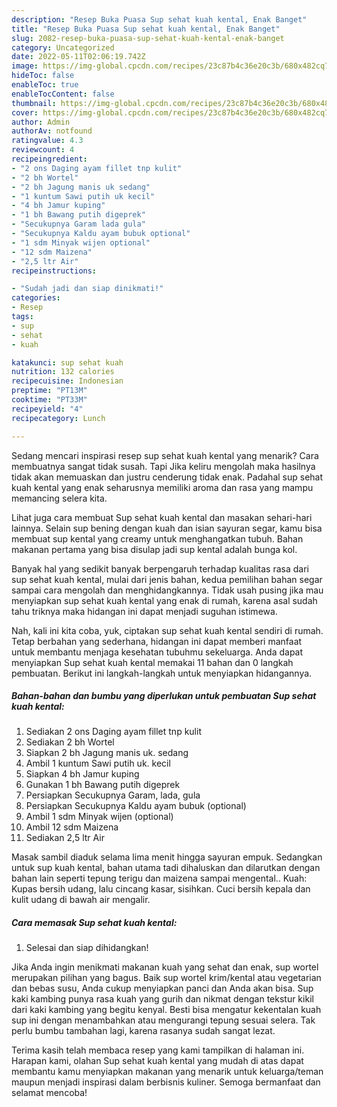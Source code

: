```yaml
---
description: "Resep Buka Puasa Sup sehat kuah kental, Enak Banget"
title: "Resep Buka Puasa Sup sehat kuah kental, Enak Banget"
slug: 2082-resep-buka-puasa-sup-sehat-kuah-kental-enak-banget
category: Uncategorized
date: 2022-05-11T02:06:19.742Z
image: https://img-global.cpcdn.com/recipes/23c87b4c36e20c3b/680x482cq70/sup-sehat-kuah-kental-foto-resep-utama.jpg
hideToc: false
enableToc: true
enableTocContent: false
thumbnail: https://img-global.cpcdn.com/recipes/23c87b4c36e20c3b/680x482cq70/sup-sehat-kuah-kental-foto-resep-utama.jpg
cover: https://img-global.cpcdn.com/recipes/23c87b4c36e20c3b/680x482cq70/sup-sehat-kuah-kental-foto-resep-utama.jpg
author: Admin
authorAv: notfound
ratingvalue: 4.3
reviewcount: 4
recipeingredient:
- "2 ons Daging ayam fillet tnp kulit"
- "2 bh Wortel"
- "2 bh Jagung manis uk sedang"
- "1 kuntum Sawi putih uk kecil"
- "4 bh Jamur kuping"
- "1 bh Bawang putih digeprek"
- "Secukupnya Garam lada gula"
- "Secukupnya Kaldu ayam bubuk optional"
- "1 sdm Minyak wijen optional"
- "12 sdm Maizena"
- "2,5 ltr Air"
recipeinstructions:

- "Sudah jadi dan siap dinikmati!"
categories:
- Resep
tags:
- sup
- sehat
- kuah

katakunci: sup sehat kuah 
nutrition: 132 calories
recipecuisine: Indonesian
preptime: "PT13M"
cooktime: "PT33M"
recipeyield: "4"
recipecategory: Lunch

---
```



Sedang mencari inspirasi resep sup sehat kuah kental yang menarik? Cara membuatnya sangat tidak susah. Tapi Jika keliru mengolah maka hasilnya tidak akan memuaskan dan justru cenderung tidak enak. Padahal sup sehat kuah kental yang enak seharusnya memiliki aroma dan rasa yang mampu memancing selera kita.


Lihat juga cara membuat Sup sehat kuah kental dan masakan sehari-hari lainnya. Selain sup bening dengan kuah dan isian sayuran segar, kamu bisa membuat sup kental yang creamy untuk menghangatkan tubuh. Bahan makanan pertama yang bisa disulap jadi sup kental adalah bunga kol.

Banyak hal yang sedikit banyak berpengaruh terhadap kualitas rasa dari sup sehat kuah kental, mulai dari jenis bahan, kedua pemilihan bahan segar sampai cara mengolah dan menghidangkannya. Tidak usah pusing jika mau menyiapkan sup sehat kuah kental yang enak di rumah, karena asal sudah tahu triknya maka hidangan ini dapat menjadi suguhan istimewa.


Nah, kali ini kita coba, yuk, ciptakan sup sehat kuah kental sendiri di rumah. Tetap berbahan yang sederhana, hidangan ini dapat memberi manfaat untuk membantu menjaga kesehatan tubuhmu sekeluarga. Anda dapat menyiapkan Sup sehat kuah kental memakai 11 bahan dan 0 langkah pembuatan. Berikut ini langkah-langkah untuk menyiapkan hidangannya.

<!--inarticleads1-->

##### Bahan-bahan dan bumbu yang diperlukan untuk pembuatan Sup sehat kuah kental:

1. Sediakan 2 ons Daging ayam fillet tnp kulit
1. Sediakan 2 bh Wortel
1. Siapkan 2 bh Jagung manis uk. sedang
1. Ambil 1 kuntum Sawi putih uk. kecil
1. Siapkan 4 bh Jamur kuping
1. Gunakan 1 bh Bawang putih digeprek
1. Persiapkan Secukupnya Garam, lada, gula
1. Persiapkan Secukupnya Kaldu ayam bubuk (optional)
1. Ambil 1 sdm Minyak wijen (optional)
1. Ambil 12 sdm Maizena
1. Sediakan 2,5 ltr Air


Masak sambil diaduk selama lima menit hingga sayuran empuk. Sedangkan untuk sup kuah kental, bahan utama tadi dihaluskan dan dilarutkan dengan bahan lain seperti tepung terigu dan maizena sampai mengental.. Kuah: Kupas bersih udang, lalu cincang kasar, sisihkan. Cuci bersih kepala dan kulit udang di bawah air mengalir. 

<!--inarticleads2-->

##### Cara memasak Sup sehat kuah kental:


1. Selesai dan siap dihidangkan!

Jika Anda ingin menikmati makanan kuah yang sehat dan enak, sup wortel merupakan pilihan yang bagus. Baik sup wortel krim/kental atau vegetarian dan bebas susu, Anda cukup menyiapkan panci dan Anda akan bisa. Sup kaki kambing punya rasa kuah yang gurih dan nikmat dengan tekstur kikil dari kaki kambing yang begitu kenyal. Besti bisa mengatur kekentalan kuah sup ini dengan menambahkan atau mengurangi tepung sesuai selera. Tak perlu bumbu tambahan lagi, karena rasanya sudah sangat lezat. 

Terima kasih telah membaca resep yang kami tampilkan di halaman ini. Harapan kami, olahan Sup sehat kuah kental yang mudah di atas dapat membantu kamu menyiapkan makanan yang menarik untuk keluarga/teman maupun menjadi inspirasi dalam berbisnis kuliner. Semoga bermanfaat dan selamat mencoba!

